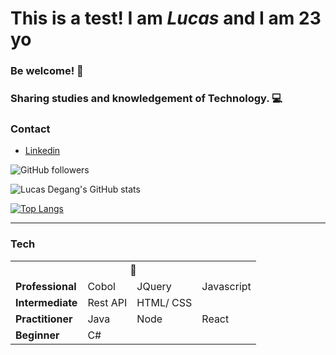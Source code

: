 # This is a test! **I am _Lucas_ and I am 23 yo**

### Be welcome! 👋

### Sharing studies and knowledgement of Technology. :computer:

### Contact 
   - [Linkedin](https://www.linkedin.com/in/lucas-d-5819b7102/)


![GitHub followers](https://img.shields.io/github/followers/lucasdegang?label=lucasdegang&style=social)

![Lucas Degang's GitHub stats](https://github-readme-stats.vercel.app/api?username=lucasdegang&show_icons=true&theme=react)

[![Top Langs](https://github-readme-stats.vercel.app/api/top-langs/?username=lucasdegang&layout=compact)](https://github.com/lucasdegang/github-readme-stats)

---

### Tech

<table>
   <tbody>
      <tr>
         <th colspan=4>💙</th>
      </tr>
      <tr>
         <td><b>Professional</b></td>
         <td>Cobol</td>
         <td>JQuery</td>
         <td>Javascript</td>
      </tr>
      <tr>
         <td><b>Intermediate</b></td>
         <td>Rest API</td>
         <td>HTML/ CSS</td>
         <td>&nbsp</td>
      </tr>
      <tr>
         <td><b>Practitioner</b></td>
         <td>Java</td>
         <td>Node</td>
         <td>React</td>
      </tr>
      <tr>
         <td><b>Beginner</b></td>
         <td>C#</td>
         <td>&nbsp</td>
         <td>&nbsp</td>
      </tr>
   </tbody>
</table>
